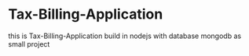 # Tax-Billing-Application
this is Tax-Billing-Application build in nodejs with database mongodb as small project
